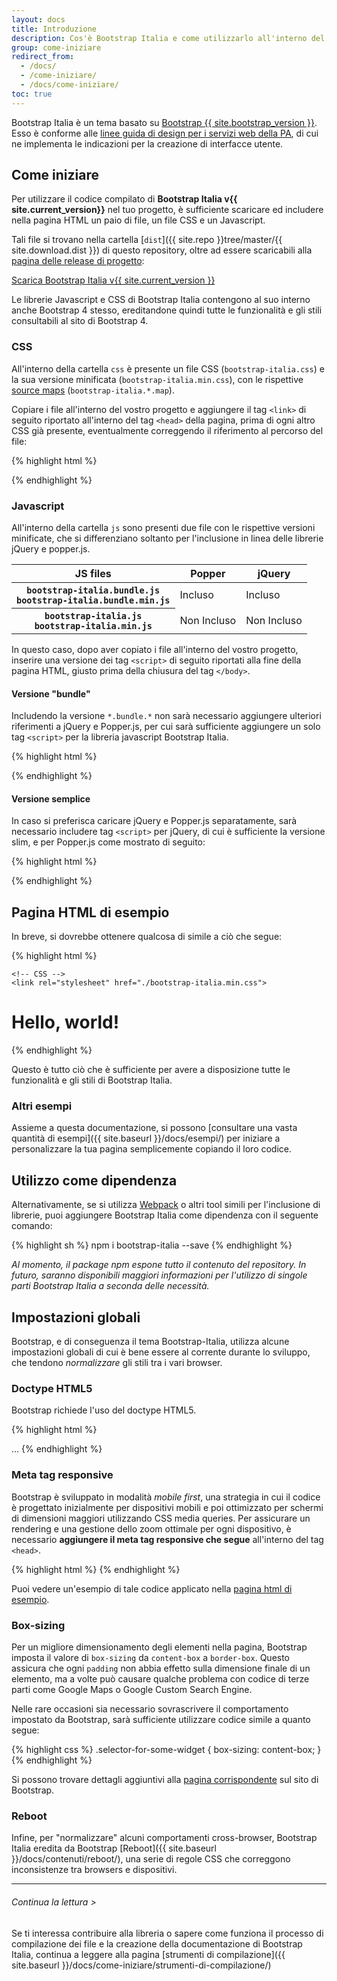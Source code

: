 ```yaml
---
layout: docs
title: Introduzione
description: Cos'è Bootstrap Italia e come utilizzarlo all'interno del tuo progetto
group: come-iniziare
redirect_from:
  - /docs/
  - /come-iniziare/
  - /docs/come-iniziare/
toc: true
---
```


Bootstrap Italia è un tema basato su [Bootstrap {{ site.bootstrap_version }}](https://getbootstrap.com/docs/4.0/getting-started/introduction/).
Esso è conforme alle [linee guida di design per i servizi web della PA](https://design-italia.readthedocs.io/it/stable/index.html),
di cui ne implementa le indicazioni per la creazione di interfacce utente.

## Come iniziare

Per utilizzare il codice compilato di **Bootstrap Italia v{{ site.current_version}}** nel tuo progetto, è sufficiente
scaricare ed includere nella pagina HTML un paio di file, un file CSS e un Javascript.

Tali file si trovano nella cartella [`dist`]({{ site.repo }}tree/master/{{ site.download.dist }}) di questo repository,
oltre ad essere scaricabili alla [pagina delle release di progetto](https://github.com/italia/bootstrap-italia/releases): 

<a href="https://github.com/italia/bootstrap-italia/releases/download/{{ site.current_version }}/bootstrap-italia.zip" class="btn btn-bd-primary" onclick="ga('send', 'event', 'Getting started', 'Download', 'Download Bootstrap Italia');">Scarica Bootstrap Italia v{{ site.current_version }}</a>

Le librerie Javascript e CSS di Bootstrap Italia contengono al suo interno anche Bootstrap 4 stesso, ereditandone quindi
tutte le funzionalità e gli stili consultabili al sito di Bootstrap 4.

### CSS

All'interno della cartella `css` è presente un file CSS (`bootstrap-italia.css`)
e la sua versione minificata (`bootstrap-italia.min.css`), con le rispettive
[source maps](https://developers.google.com/web/tools/chrome-devtools/javascript/source-maps)
(`bootstrap-italia.*.map`).

Copiare i file all'interno del vostro progetto e aggiungere il tag `<link>` di seguito riportato all'interno del tag
`<head>` della pagina, prima di ogni altro CSS già presente, eventualmente correggendo il riferimento al percorso del file:

{% highlight html %}
<link rel="stylesheet" href="./bootstrap-italia.min.css">
{% endhighlight %}

### Javascript

All'interno della cartella `js` sono presenti due file con le rispettive versioni minificate, che si differenziano
soltanto per l'inclusione in linea delle librerie jQuery e popper.js.

<table class="table table-bordered">
  <thead>
    <tr>
      <th scope="col">JS files</th>
      <th scope="col">Popper</th>
      <th scope="col">jQuery</th>
    </tr>
  </thead>
  <tbody>
    <tr>
      <th scope="row">
        <div><code class="font-weight-normal text-nowrap">bootstrap-italia.bundle.js</code></div>
        <div><code class="font-weight-normal text-nowrap">bootstrap-italia.bundle.min.js</code></div>
      </th>
      <td class="text-success">Incluso</td>
      <td class="text-success">Incluso</td>
    </tr>
    <tr>
      <th scope="row">
        <div><code class="font-weight-normal text-nowrap">bootstrap-italia.js</code></div>
        <div><code class="font-weight-normal text-nowrap">bootstrap-italia.min.js</code></div>
      </th>
      <td class="bg-light text-muted">Non Incluso</td>
      <td class="bg-light text-muted">Non Incluso</td>
    </tr>
  </tbody>
</table>

In questo caso, dopo aver copiato i file all'interno del vostro progetto, inserire una versione dei tag `<script>` di
seguito riportati alla fine della pagina HTML, giusto prima della chiusura del tag `</body>`.

#### Versione "bundle"

Includendo la versione `*.bundle.*` non sarà necessario aggiungere ulteriori riferimenti a jQuery e Popper.js, per
cui sarà sufficiente aggiungere un solo tag `<script>` per la libreria javascript Bootstrap Italia.

{% highlight html %}
<script src="./bootstrap-italia.bundle.min.js"></script>
{% endhighlight %}

#### Versione semplice

In caso si preferisca caricare jQuery e Popper.js separatamente, sarà necessario includere tag `<script>` per jQuery, di
cui è sufficiente la versione slim, e per Popper.js come mostrato di seguito:

{% highlight html %}
<script src="{{ site.cdn.jquery }}" integrity="{{ site.cdn.jquery_integrity }}"></script>
<script src="{{ site.cdn.popper }}" integrity="{{ site.cdn.popper_integrity }}"></script>
<script src="/bootstrap-italia.min.js"></script>
{% endhighlight %}

## Pagina HTML di esempio

In breve, si dovrebbe ottenere qualcosa di simile a ciò che segue:

{% highlight html %}
<!doctype html>
<html lang="en">
  <head>
    <!-- Required meta tags -->
    <meta charset="utf-8">
    <meta name="viewport" content="width=device-width, initial-scale=1, shrink-to-fit=no">
    
    <!-- CSS -->
    <link rel="stylesheet" href="./bootstrap-italia.min.css">
  </head>
  <body>
    <h1>Hello, world!</h1>
    <!-- JS -->
    <script src="./bootstrap-italia.bundle.min.js"></script>
  </body>
</html>
{% endhighlight %}

Questo è tutto ciò che è sufficiente per avere a disposizione tutte le funzionalità e gli stili di Bootstrap Italia.

### Altri esempi

Assieme a questa documentazione, si possono [consultare una vasta quantità di esempi]({{ site.baseurl }}/docs/esempi/)
per iniziare a personalizzare la tua pagina semplicemente copiando il loro codice.

## Utilizzo come dipendenza

Alternativamente, se si utilizza [Webpack](https://webpack.github.io/) o altri tool simili per l'inclusione di librerie,
puoi aggiungere Bootstrap Italia come dipendenza con il seguente comando:

{% highlight sh %}
npm i bootstrap-italia --save
{% endhighlight %}

_Al momento, il package npm espone tutto il contenuto del repository. In futuro, saranno disponibili maggiori informazioni
per l'utilizzo di singole parti Bootstrap Italia a seconda delle necessità._

## Impostazioni globali

Bootstrap, e di conseguenza il tema Bootstrap-Italia, utilizza alcune impostazioni globali di cui è bene essere al
corrente durante lo sviluppo, che tendono *normalizzare* gli stili tra i vari browser.

### Doctype HTML5

Bootstrap richiede l'uso del doctype HTML5.

{% highlight html %}
<!doctype html>
<html lang="it">
  ...
</html>
{% endhighlight %}

### Meta tag responsive

Bootstrap è sviluppato in modalità *mobile first*, una strategia in cui il codice è progettato inizialmente per
dispositivi mobili e poi ottimizzato per schermi di dimensioni maggiori utilizzando CSS media queries.
Per assicurare un rendering e una gestione dello zoom ottimale per ogni dispositivo, è necessario **aggiungere
il meta tag responsive che segue** all'interno del tag `<head>`.

{% highlight html %}
<meta name="viewport" content="width=device-width, initial-scale=1, shrink-to-fit=no">
{% endhighlight %}

Puoi vedere un'esempio di tale codice applicato nella [pagina html di esempio](#pagina-html-di-esempio).

### Box-sizing

Per un migliore dimensionamento degli elementi nella pagina, Bootstrap imposta il valore di `box-sizing` da
`content-box` a `border-box`. Questo assicura che ogni `padding` non abbia effetto sulla dimensione finale di un
elemento, ma a volte può causare qualche problema con codice di terze parti come Google Maps o Google Custom Search Engine.

Nelle rare occasioni sia necessario sovrascrivere il comportamento impostato da Bootstrap, sarà sufficiente utilizzare codice simile a quanto segue:

{% highlight css %}
.selector-for-some-widget {
  box-sizing: content-box;
}
{% endhighlight %}

Si possono trovare dettagli aggiuntivi alla [pagina corrispondente](https://getbootstrap.com/docs/4.0/getting-started/introduction/#box-sizing) sul sito di Bootstrap.

### Reboot

Infine, per "normalizzare" alcuni comportamenti cross-browser, Bootstrap Italia eredita da Bootstrap [Reboot]({{ site.baseurl }}/docs/contenuti/reboot/),
una serie di regole CSS che correggono inconsistenze tra browsers e dispositivi.

---

###### Continua la lettura >

Se ti interessa contribuire alla libreria o sapere come funziona il processo di compilazione dei file e la creazione della documentazione di Bootstrap Italia,
continua a leggere alla pagina [strumenti di compilazione]({{ site.baseurl }}/docs/come-iniziare/strumenti-di-compilazione/)
